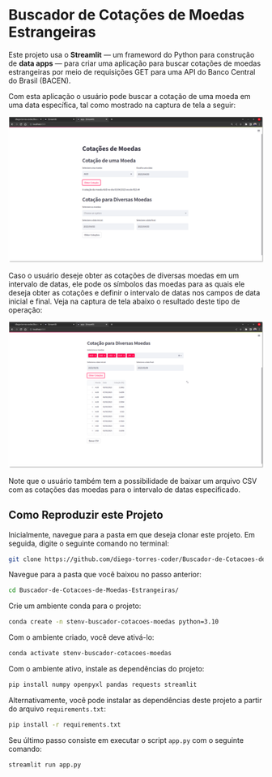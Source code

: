 # Buscador de Cotações de Moedas Estrangeiras

Este projeto usa o **Streamlit** — um frameword do Python para construção de **data apps** — para criar uma aplicação para buscar cotações de moedas estrangeiras por meio de requisições GET para uma API do Banco Central do Brasil (BACEN). 

Com esta aplicação o usuário pode buscar a cotação de uma moeda em uma data específica, tal como mostrado na captura de tela a seguir:

![Captura de tela da aplicação para busca da cotação de uma moeda](/buscador-cotacao-unica.png "Obtendo a cotação de uma moeda em uma data")

Caso o usuário deseje obter as cotações de diversas moedas em um intervalo de datas, ele pode os símbolos das moedas para as quais ele deseja obter as cotações e definir o intervalo de datas nos campos de data inicial e final. Veja na captura de tela abaixo o resultado deste tipo de operação:

![Captura de tela da aplicação para busca das cotações de diversas moedas](/buscador-cotacao-multipla.png "Obtendo cotações de diversas moedas")

Note que o usuário também tem a possibilidade de baixar um arquivo CSV com as cotações das moedas para o intervalo de datas especificado.

## Como Reproduzir este Projeto

Inicialmente, navegue para a pasta em que deseja clonar este projeto. Em seguida, digite o seguinte comando no terminal:

```bash
git clone https://github.com/diego-torres-coder/Buscador-de-Cotacoes-de-Moedas-Estrangeiras.git
```

Navegue para a pasta que você baixou no passo anterior:

```bash
cd Buscador-de-Cotacoes-de-Moedas-Estrangeiras/
```

Crie um ambiente conda para o projeto:

```bash
conda create -n stenv-buscador-cotacoes-moedas python=3.10
```

Com o ambiente criado, você deve ativá-lo:

```bash
conda activate stenv-buscador-cotacoes-moedas
```

Com o ambiente ativo, instale as dependências do projeto:

```bash
pip install numpy openpyxl pandas requests streamlit
```

Alternativamente, você pode instalar as dependências deste projeto a partir do arquivo `requirements.txt`:

```bash
pip install -r requirements.txt
```

Seu último passo consiste em executar o script `app.py` com o seguinte comando:

```bash
streamlit run app.py
```